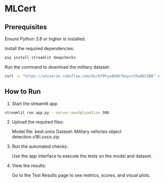# MLCert

## Prerequisites

Ensure Python 3.8 or higher is installed.

Install the required dependencies:

```bash
pip install streamlit deepchecks
```

Run the command to download the military dataset:

```bash
curl -L "https://universe.roboflow.com/ds/O79Fya4DXb?key=rVXaAECSDB" > Military\ vehicles\ object\ detection.v16i.coco.zip
```

## How to Run

1. Start the streamlit app

```bash
streamlit run app.py --server.maxUploadSize 300
```

2. Upload the required files:

   Model file: best.onnx
   Dataset: Military vehicles object detection.v16i.coco.zip

3. Run the automated checks:

   Use the app interface to execute the tests on the model and dataset.

4. View the results:

   Go to the Test Results page to see metrics, scores, and visual plots.

